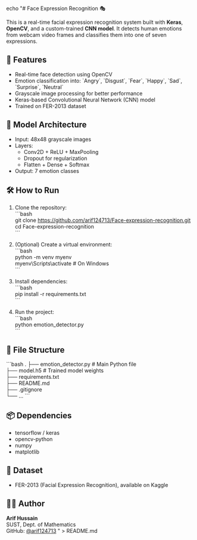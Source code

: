 echo "# Face Expression Recognition 🎭

This is a real-time facial expression recognition system built with **Keras**, **OpenCV**, and a custom-trained **CNN model**. It detects human emotions from webcam video frames and classifies them into one of seven expressions.

## 📂 Features

- Real-time face detection using OpenCV  
- Emotion classification into: \`Angry\`, \`Disgust\`, \`Fear\`, \`Happy\`, \`Sad\`, \`Surprise\`, \`Neutral\`  
- Grayscale image processing for better performance  
- Keras-based Convolutional Neural Network (CNN) model  
- Trained on FER-2013 dataset  

## 🧠 Model Architecture

- Input: 48x48 grayscale images  
- Layers:  
  - Conv2D + ReLU + MaxPooling  
  - Dropout for regularization  
  - Flatten + Dense + Softmax  
- Output: 7 emotion classes  

## 🛠️ How to Run

1. Clone the repository:  
   \`\`\`bash  
   git clone https://github.com/arif124713/Face-expression-recognition.git  
   cd Face-expression-recognition  
   \`\`\`  

2. (Optional) Create a virtual environment:  
   \`\`\`bash  
   python -m venv myenv  
   myenv\Scripts\activate  # On Windows  
   \`\`\`  

3. Install dependencies:  
   \`\`\`bash  
   pip install -r requirements.txt  
   \`\`\`  

4. Run the project:  
   \`\`\`bash  
   python emotion_detector.py  
   \`\`\`  

## 📁 File Structure

\`\`\`bash
.
├── emotion_detector.py        # Main Python file  
├── model.h5                   # Trained model weights  
├── requirements.txt  
├── README.md  
├── .gitignore  
└── ...
\`\`\`

## 📦 Dependencies

- tensorflow / keras  
- opencv-python  
- numpy  
- matplotlib  

## 🧪 Dataset

- FER-2013 (Facial Expression Recognition), available on Kaggle  

## 🙋‍♂️ Author

**Arif Hussain**  
SUST, Dept. of Mathematics  
GitHub: [@arif124713](https://github.com/arif124713)
" > README.md
